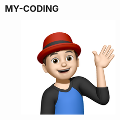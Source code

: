 # MY-CODING

<img src="common-images/이승일--II_그래서.png" align="left" width="300px" height="300px" title="100px" hspace="50px" alt="이승일" />

<br>
<br>